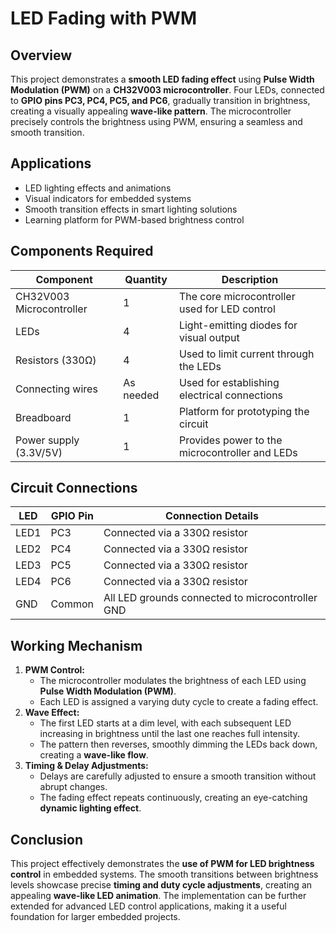 # LED Fading with PWM

## Overview
This project demonstrates a **smooth LED fading effect** using **Pulse Width Modulation (PWM)** on a **CH32V003 microcontroller**. Four LEDs, connected to **GPIO pins PC3, PC4, PC5, and PC6**, gradually transition in brightness, creating a visually appealing **wave-like pattern**. The microcontroller precisely controls the brightness using PWM, ensuring a seamless and smooth transition.

## Applications
- LED lighting effects and animations
- Visual indicators for embedded systems
- Smooth transition effects in smart lighting solutions
- Learning platform for PWM-based brightness control

## Components Required
| Component               | Quantity | Description                                        |
|-------------------------|----------|----------------------------------------------------|
| CH32V003 Microcontroller | 1        | The core microcontroller used for LED control     |
| LEDs                    | 4        | Light-emitting diodes for visual output          |
| Resistors (330Ω)        | 4        | Used to limit current through the LEDs           |
| Connecting wires        | As needed| Used for establishing electrical connections      |
| Breadboard              | 1        | Platform for prototyping the circuit             |
| Power supply (3.3V/5V)  | 1        | Provides power to the microcontroller and LEDs   |

## Circuit Connections
| LED  | GPIO Pin | Connection Details |
|------|---------|-------------------|
| LED1 | PC3     | Connected via a 330Ω resistor |
| LED2 | PC4     | Connected via a 330Ω resistor |
| LED3 | PC5     | Connected via a 330Ω resistor |
| LED4 | PC6     | Connected via a 330Ω resistor |
| GND  | Common  | All LED grounds connected to microcontroller GND |

## Working Mechanism
1. **PWM Control:**
   - The microcontroller modulates the brightness of each LED using **Pulse Width Modulation (PWM)**.
   - Each LED is assigned a varying duty cycle to create a fading effect.
2. **Wave Effect:**
   - The first LED starts at a dim level, with each subsequent LED increasing in brightness until the last one reaches full intensity.
   - The pattern then reverses, smoothly dimming the LEDs back down, creating a **wave-like flow**.
3. **Timing & Delay Adjustments:**
   - Delays are carefully adjusted to ensure a smooth transition without abrupt changes.
   - The fading effect repeats continuously, creating an eye-catching **dynamic lighting effect**.

## Conclusion
This project effectively demonstrates the **use of PWM for LED brightness control** in embedded systems. The smooth transitions between brightness levels showcase precise **timing and duty cycle adjustments**, creating an appealing **wave-like LED animation**. The implementation can be further extended for advanced LED control applications, making it a useful foundation for larger embedded projects.

